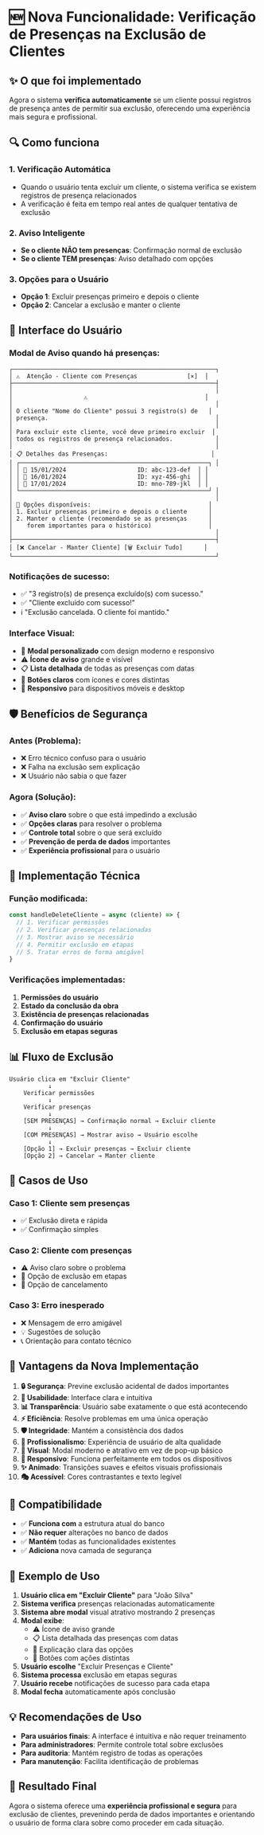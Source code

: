 # 🆕 Nova Funcionalidade: Verificação de Presenças na Exclusão de Clientes

## ✨ **O que foi implementado**

Agora o sistema **verifica automaticamente** se um cliente possui registros de presença antes de permitir sua exclusão, oferecendo uma experiência mais segura e profissional.

## 🔍 **Como funciona**

### **1. Verificação Automática**
- Quando o usuário tenta excluir um cliente, o sistema verifica se existem registros de presença relacionados
- A verificação é feita em tempo real antes de qualquer tentativa de exclusão

### **2. Aviso Inteligente**
- **Se o cliente NÃO tem presenças**: Confirmação normal de exclusão
- **Se o cliente TEM presenças**: Aviso detalhado com opções

### **3. Opções para o Usuário**
- **Opção 1**: Excluir presenças primeiro e depois o cliente
- **Opção 2**: Cancelar a exclusão e manter o cliente

## 📱 **Interface do Usuário**

### **Modal de Aviso quando há presenças:**
```
┌─────────────────────────────────────────────────────────┐
│ ⚠️  Atenção - Cliente com Presenças              [×]  │
├─────────────────────────────────────────────────────────┤
│                                                         │
│                    ⚠️                                 │
│                                                         │
│ O cliente "Nome do Cliente" possui 3 registro(s) de   │
│ presença.                                               │
│                                                         │
│ Para excluir este cliente, você deve primeiro excluir  │
│ todos os registros de presença relacionados.            │
│                                                         │
│ 📋 Detalhes das Presenças:                             │
│ ┌─────────────────────────────────────────────────────┐ │
│ │ 📅 15/01/2024                    ID: abc-123-def  │ │
│ │ 📅 16/01/2024                    ID: xyz-456-ghi  │ │
│ │ 📅 17/01/2024                    ID: mno-789-jkl  │ │
│ └─────────────────────────────────────────────────────┘ │
│                                                         │
│ 📝 Opções disponíveis:                                 │
│ 1. Excluir presenças primeiro e depois o cliente      │
│ 2. Manter o cliente (recomendado se as presenças      │
│    forem importantes para o histórico)                │
│                                                         │
├─────────────────────────────────────────────────────────┤
│ [❌ Cancelar - Manter Cliente] [🗑️ Excluir Tudo]      │
└─────────────────────────────────────────────────────────┘
```

### **Notificações de sucesso:**
- ✅ "3 registro(s) de presença excluído(s) com sucesso."
- ✅ "Cliente excluído com sucesso!"
- ℹ️ "Exclusão cancelada. O cliente foi mantido."

### **Interface Visual:**
- 🎨 **Modal personalizado** com design moderno e responsivo
- ⚠️ **Ícone de aviso** grande e visível
- 📋 **Lista detalhada** de todas as presenças com datas
- 🎯 **Botões claros** com ícones e cores distintas
- 📱 **Responsivo** para dispositivos móveis e desktop

## 🛡️ **Benefícios de Segurança**

### **Antes (Problema):**
- ❌ Erro técnico confuso para o usuário
- ❌ Falha na exclusão sem explicação
- ❌ Usuário não sabia o que fazer

### **Agora (Solução):**
- ✅ **Aviso claro** sobre o que está impedindo a exclusão
- ✅ **Opções claras** para resolver o problema
- ✅ **Controle total** sobre o que será excluído
- ✅ **Prevenção de perda de dados** importantes
- ✅ **Experiência profissional** para o usuário

## 🔧 **Implementação Técnica**

### **Função modificada:**
```javascript
const handleDeleteCliente = async (cliente) => {
  // 1. Verificar permissões
  // 2. Verificar presenças relacionadas
  // 3. Mostrar aviso se necessário
  // 4. Permitir exclusão em etapas
  // 5. Tratar erros de forma amigável
}
```

### **Verificações implementadas:**
1. **Permissões do usuário**
2. **Estado da conclusão da obra**
3. **Existência de presenças relacionadas**
4. **Confirmação do usuário**
5. **Exclusão em etapas seguras**

## 📊 **Fluxo de Exclusão**

```
Usuário clica em "Excluir Cliente"
           ↓
    Verificar permissões
           ↓
    Verificar presenças
           ↓
    [SEM PRESENÇAS] → Confirmação normal → Excluir cliente
           ↓
    [COM PRESENÇAS] → Mostrar aviso → Usuário escolhe
           ↓
    [Opção 1] → Excluir presenças → Excluir cliente
    [Opção 2] → Cancelar → Manter cliente
```

## 🎯 **Casos de Uso**

### **Caso 1: Cliente sem presenças**
- ✅ Exclusão direta e rápida
- ✅ Confirmação simples

### **Caso 2: Cliente com presenças**
- ⚠️ Aviso claro sobre o problema
- 🔄 Opção de exclusão em etapas
- 🚫 Opção de cancelamento

### **Caso 3: Erro inesperado**
- ❌ Mensagem de erro amigável
- 💡 Sugestões de solução
- 📞 Orientação para contato técnico

## 🚀 **Vantagens da Nova Implementação**

1. **🔒 Segurança**: Previne exclusão acidental de dados importantes
2. **👥 Usabilidade**: Interface clara e intuitiva
3. **📊 Transparência**: Usuário sabe exatamente o que está acontecendo
4. **⚡ Eficiência**: Resolve problemas em uma única operação
5. **🛡️ Integridade**: Mantém a consistência dos dados
6. **🎯 Profissionalismo**: Experiência de usuário de alta qualidade
7. **🎨 Visual**: Modal moderno e atrativo em vez de pop-up básico
8. **📱 Responsivo**: Funciona perfeitamente em todos os dispositivos
9. **✨ Animado**: Transições suaves e efeitos visuais profissionais
10. **🎭 Acessível**: Cores contrastantes e texto legível

## 🔄 **Compatibilidade**

- ✅ **Funciona com** a estrutura atual do banco
- ✅ **Não requer** alterações no banco de dados
- ✅ **Mantém** todas as funcionalidades existentes
- ✅ **Adiciona** nova camada de segurança

## 📝 **Exemplo de Uso**

1. **Usuário clica em "Excluir Cliente"** para "João Silva"
2. **Sistema verifica** presenças relacionadas automaticamente
3. **Sistema abre modal** visual atrativo mostrando 2 presenças
4. **Modal exibe**:
   - ⚠️ Ícone de aviso grande
   - 📋 Lista detalhada das presenças com datas
   - 📝 Explicação clara das opções
   - 🎯 Botões com ações distintas
5. **Usuário escolhe** "Excluir Presenças e Cliente"
6. **Sistema processa** exclusão em etapas seguras
7. **Usuário recebe** notificações de sucesso para cada etapa
8. **Modal fecha** automaticamente após conclusão

## 💡 **Recomendações de Uso**

- **Para usuários finais**: A interface é intuitiva e não requer treinamento
- **Para administradores**: Permite controle total sobre exclusões
- **Para auditoria**: Mantém registro de todas as operações
- **Para manutenção**: Facilita identificação de problemas

## 🎉 **Resultado Final**

Agora o sistema oferece uma **experiência profissional e segura** para exclusão de clientes, prevenindo perda de dados importantes e orientando o usuário de forma clara sobre como proceder em cada situação.
